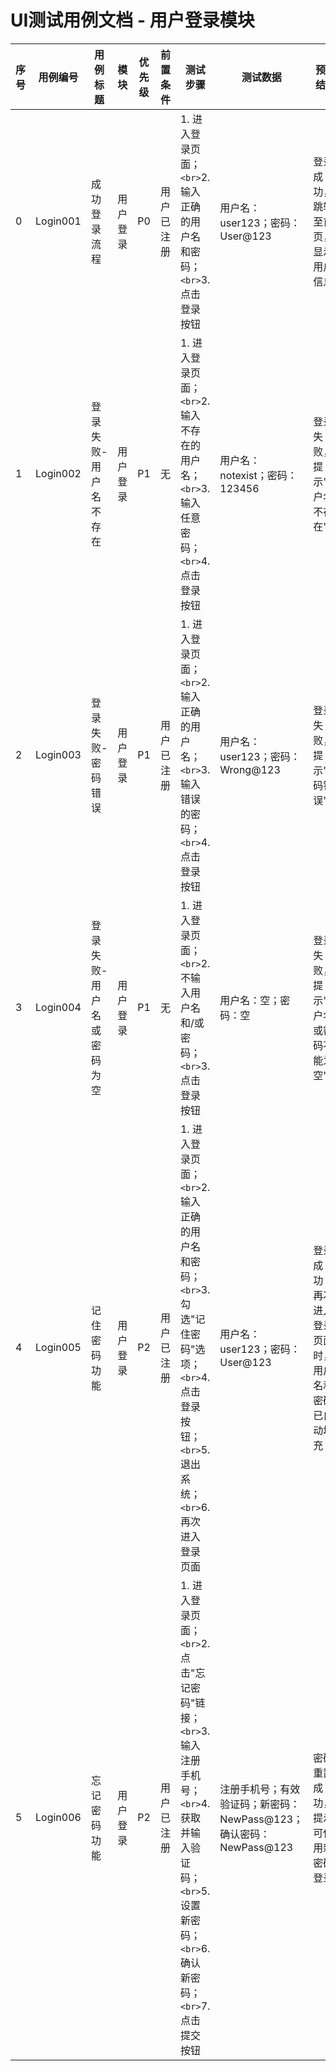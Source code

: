 # UI测试用例文档 - 用户登录模块

| 序号 | 用例编号 | 用例标题                  | 模块     | 优先级 | 前置条件   | 测试步骤                                                                                                                                                                      | 测试数据                                                           | 预期结果                                             | 备注 | 测试人 | 测试时间 |
| ---- | -------- | ------------------------- | -------- | ------ | ---------- | ----------------------------------------------------------------------------------------------------------------------------------------------------------------------------- | ------------------------------------------------------------------ | ---------------------------------------------------- | ---- | ------ | -------- |
| 0    | Login001 | 成功登录流程              | 用户登录 | P0     | 用户已注册 | 1. 进入登录页面；`<br>`2. 输入正确的用户名和密码；`<br>`3. 点击登录按钮                                                                                                   | 用户名：user123；密码：User@123                                    | 登录成功，跳转至首页，显示用户信息                   |      |        |          |
| 1    | Login002 | 登录失败-用户名不存在     | 用户登录 | P1     | 无         | 1. 进入登录页面；`<br>`2. 输入不存在的用户名；`<br>`3. 输入任意密码；`<br>`4. 点击登录按钮                                                                              | 用户名：notexist；密码：123456                                     | 登录失败，提示"用户名不存在"                         |      |        |          |
| 2    | Login003 | 登录失败-密码错误         | 用户登录 | P1     | 用户已注册 | 1. 进入登录页面；`<br>`2. 输入正确的用户名；`<br>`3. 输入错误的密码；`<br>`4. 点击登录按钮                                                                              | 用户名：user123；密码：Wrong@123                                   | 登录失败，提示"密码错误"                             |      |        |          |
| 3    | Login004 | 登录失败-用户名或密码为空 | 用户登录 | P1     | 无         | 1. 进入登录页面；`<br>`2. 不输入用户名和/或密码；`<br>`3. 点击登录按钮                                                                                                    | 用户名：空；密码：空                                               | 登录失败，提示"用户名或密码不能为空"                 |      |        |          |
| 4    | Login005 | 记住密码功能              | 用户登录 | P2     | 用户已注册 | 1. 进入登录页面；`<br>`2. 输入正确的用户名和密码；`<br>`3. 勾选"记住密码"选项；`<br>`4. 点击登录按钮；`<br>`5. 退出系统；`<br>`6. 再次进入登录页面                  | 用户名：user123；密码：User@123                                    | 登录成功；再次进入登录页面时，用户名和密码已自动填充 |      |        |          |
| 5    | Login006 | 忘记密码功能              | 用户登录 | P2     | 用户已注册 | 1. 进入登录页面；`<br>`2. 点击"忘记密码"链接；`<br>`3. 输入注册手机号；`<br>`4. 获取并输入验证码；`<br>`5. 设置新密码；`<br>`6. 确认新密码；`<br>`7. 点击提交按钮 | 注册手机号；有效验证码；新密码：NewPass@123；确认密码：NewPass@123 | 密码重置成功，提示可使用新密码登录                   |      |        |          |
